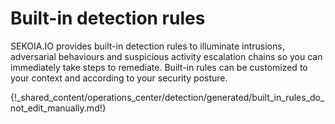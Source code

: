 # Built-in detection rules

SEKOIA.IO provides built-in detection rules to illuminate intrusions, adversarial behaviours and suspicious activity escalation chains so you can immediately take steps to remediate. Built-in rules can be customized to your context and according to your security posture.

{!_shared_content/operations_center/detection/generated/built_in_rules_do_not_edit_manually.md!}
